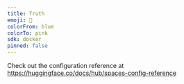 ```yaml
---
title: Truth
emoji: 🚀
colorFrom: blue
colorTo: pink
sdk: docker
pinned: false
---
```


Check out the configuration reference at https://huggingface.co/docs/hub/spaces-config-reference
